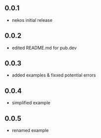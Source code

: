 ## 0.0.1

* nekos initial release
  
## 0.0.2

* edited README.md for pub.dev

## 0.0.3

* added examples & fixxed potential errors

## 0.0.4

* simplified example

## 0.0.5

* renamed example